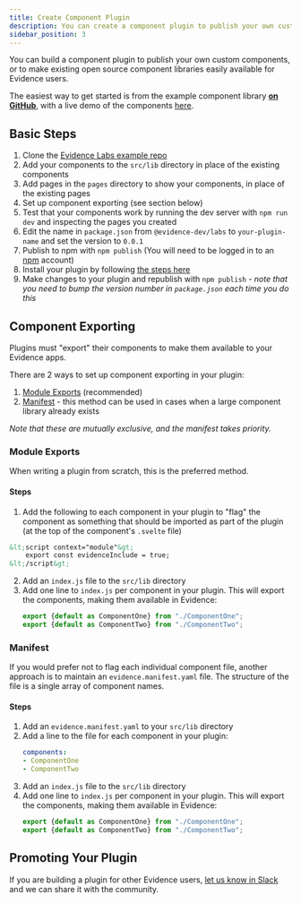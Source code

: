 ```yaml
---
title: Create Component Plugin
description: You can create a component plugin to publish your own custom components for use across multiple Evidence apps.
sidebar_position: 3
---
```


You can build a component plugin to publish your own custom components, or to make existing open source component libraries easily available for Evidence users.

The easiest way to get started is from the example component library [**on GitHub**](https://github.com/evidence-dev/labs), with a live demo of the components [here](https://labs.evidence.dev).

## Basic Steps
1. Clone the [Evidence Labs example repo](https://github.com/evidence-dev/labs)
2. Add your components to the `src/lib` directory in place of the existing components
3. Add pages in the `pages` directory to show your components, in place of the existing pages
4. Set up component exporting (see section below)
5. Test that your components work by running the dev server with `npm run dev` and inspecting the pages you created
6. Edit the name in `package.json` from `@evidence-dev/labs` to `your-plugin-name` and set the version to `0.0.1`
7. Publish to npm with `npm publish` (You will need to be logged in to an [npm](https://www.npmjs.com/signup) account)
8. Install your plugin by following [the steps here](/plugins/component-plugins)
9. Make changes to your plugin and republish with `npm publish` - *note that you need to bump the version number in `package.json` each time you do this*


## Component Exporting

Plugins must "export" their components to make them available to your Evidence apps.

There are 2 ways to set up component exporting in your plugin:
1. [Module Exports](#module-exports) (recommended)
2. [Manifest](#manifest) - this method can be used in cases when a large component library already exists

*Note that these are mutually exclusive, and the manifest takes priority.*

### Module Exports

When writing a plugin from scratch, this is the preferred method.

#### Steps
1. Add the following to each component in your plugin to "flag" the component as something that should be imported as part of the plugin (at the top of the component's `.svelte` file)
```html title="ComponentOne.svelte"
&lt;script context="module"&gt;
    export const evidenceInclude = true;
&lt;/script&gt;
```
2. Add an `index.js` file to the `src/lib` directory
3. Add one line to `index.js` per component in your plugin. This will export the components, making them available in Evidence:
    ```javascript title="index.js"
    export {default as ComponentOne} from "./ComponentOne";
    export {default as ComponentTwo} from "./ComponentTwo";
    ```

### Manifest

If you would prefer not to flag each individual component file, another approach is to maintain an `evidence.manifest.yaml` file. The structure of the file is a single array of component names.

#### Steps
1. Add an `evidence.manifest.yaml` to your `src/lib` directory
2. Add a line to the file for each component in your plugin:
    ```yaml title="evidence.manifest.yaml"
    components:
    - ComponentOne
    - ComponentTwo
    ```
3. Add an `index.js` file to the `src/lib` directory
4. Add one line to `index.js` per component in your plugin. This will export the components, making them available in Evidence:
    ```javascript title="index.js"
    export {default as ComponentOne} from "./ComponentOne";
    export {default as ComponentTwo} from "./ComponentTwo";
    ```

## Promoting Your Plugin
If you are building a plugin for other Evidence users, [let us know in Slack](https://slack.evidence.dev) and we can share it with the community.


